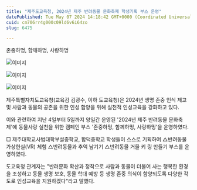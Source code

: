 ```yaml
---
title: "제주도교육청, 2024년 제주 반려동물 문화축제 학생기획 부스 운영"
datePublished: Tue May 07 2024 14:18:42 GMT+0000 (Coordinated Universal Time)
cuid: cm706rr4g000c09ld6v6i64zo
slug: 6475

---
```



존중하멍, 함깨하멍, 사랑하멍

![이미지](https://cdn.hashnode.com/res/hashnode/image/upload/v1739260452248/831397b8-71f4-4e4f-a12a-c68bc47a0446.jpeg)

![이미지](https://cdn.hashnode.com/res/hashnode/image/upload/v1739260454783/949de271-87f6-4706-8084-5ff18fba2956.jpeg)

![이미지](https://cdn.hashnode.com/res/hashnode/image/upload/v1739260456891/a9818494-b16c-4cae-8af8-0430b0b97c39.jpeg)

제주특별자치도교육청(교육감 김광수, 이하 도교육청)은 2024년 생명 존중 인식 제고 및 사람과 동물의 공존을 위한 인성 함양을 위해 실천적 인성교육을 강화하고 있다.

이와 관련하여 지난 4일부터 5일까지 양일간 운영된 '2024년 제주 반려동물 문화축제'에 동물사랑 실천을 위한 캠페인 부스 '존중하멍, 함께하멍, 사랑하멍'을 운영하였다.

□ 제주대학교사범대학부설중학교, 함덕중학교 학생들이 스스로 기획하여 △반려동물 가상현실(VR) 체험 △반려동물과 추억 남기기 △반려동물 거울 키 링 만들기 부스를 운영하였다.

도교육청 관계자는 "반려문화 확산과 정착으로 사람과 동물이 더불어 사는 행복한 환경을 조성하고 동물 생명 보호, 동물 학대 예방 등 생명 존중 의식이 함양되도록 다양한 각도로 인성교육을 지원하겠다"라고 말했다.
